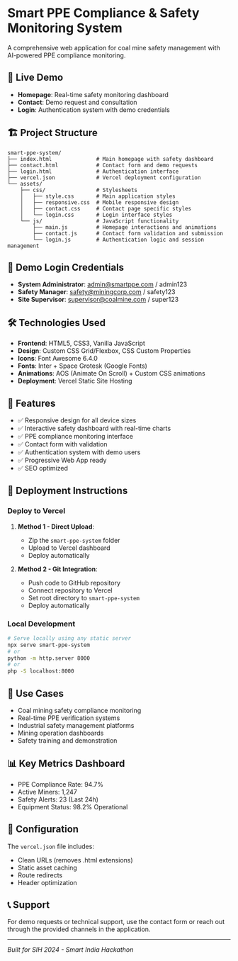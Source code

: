 # Smart PPE Compliance & Safety Monitoring System

A comprehensive web application for coal mine safety management with AI-powered PPE compliance monitoring.

## 🚀 Live Demo

- **Homepage**: Real-time safety monitoring dashboard
- **Contact**: Demo request and consultation
- **Login**: Authentication system with demo credentials

## 🏗️ Project Structure

```
smart-ppe-system/
├── index.html              # Main homepage with safety dashboard
├── contact.html            # Contact form and demo requests
├── login.html              # Authentication interface
├── vercel.json             # Vercel deployment configuration
└── assets/
    ├── css/                # Stylesheets
    │   ├── style.css       # Main application styles
    │   ├── responsive.css  # Mobile responsive design
    │   ├── contact.css     # Contact page specific styles
    │   └── login.css       # Login interface styles
    └── js/                 # JavaScript functionality
        ├── main.js         # Homepage interactions and animations
        ├── contact.js      # Contact form validation and submission
        └── login.js        # Authentication logic and session management
```

## 🔐 Demo Login Credentials

- **System Administrator**: admin@smartppe.com / admin123
- **Safety Manager**: safety@miningcorp.com / safety123
- **Site Supervisor**: supervisor@coalmine.com / super123

## 🛠️ Technologies Used

- **Frontend**: HTML5, CSS3, Vanilla JavaScript
- **Design**: Custom CSS Grid/Flexbox, CSS Custom Properties
- **Icons**: Font Awesome 6.4.0
- **Fonts**: Inter + Space Grotesk (Google Fonts)
- **Animations**: AOS (Animate On Scroll) + Custom CSS animations
- **Deployment**: Vercel Static Site Hosting

## 📱 Features

- ✅ Responsive design for all device sizes
- ✅ Interactive safety dashboard with real-time charts
- ✅ PPE compliance monitoring interface
- ✅ Contact form with validation
- ✅ Authentication system with demo users
- ✅ Progressive Web App ready
- ✅ SEO optimized

## 🚀 Deployment Instructions

### Deploy to Vercel

1. **Method 1 - Direct Upload**:

   - Zip the `smart-ppe-system` folder
   - Upload to Vercel dashboard
   - Deploy automatically

2. **Method 2 - Git Integration**:
   - Push code to GitHub repository
   - Connect repository to Vercel
   - Set root directory to `smart-ppe-system`
   - Deploy automatically

### Local Development

```bash
# Serve locally using any static server
npx serve smart-ppe-system
# or
python -m http.server 8000
# or
php -S localhost:8000
```

## 🎯 Use Cases

- Coal mining safety compliance monitoring
- Real-time PPE verification systems
- Industrial safety management platforms
- Mining operation dashboards
- Safety training and demonstration

## 📊 Key Metrics Dashboard

- PPE Compliance Rate: 94.7%
- Active Miners: 1,247
- Safety Alerts: 23 (Last 24h)
- Equipment Status: 98.2% Operational

## 🔧 Configuration

The `vercel.json` file includes:

- Clean URLs (removes .html extensions)
- Static asset caching
- Route redirects
- Header optimization

## 📞 Support

For demo requests or technical support, use the contact form or reach out through the provided channels in the application.

---

_Built for SIH 2024 - Smart India Hackathon_
